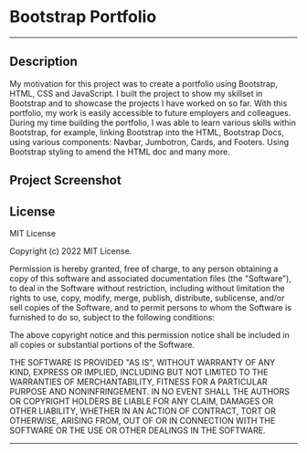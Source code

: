 # Bootstrap Portfolio 

---

## Description 

My motivation for this project was to create a portfolio using Bootstrap, HTML, CSS and JavaScript. I built the project to show my skillset in Bootstrap and to showcase the projects I have worked on so far. With this portfolio, my work is easily accessible to future employers and colleagues. During my time building the portfolio, I was able to learn various skills within Bootstrap, for example, linking Bootstrap into the HTML, Bootstrap Docs, using various components: Navbar, Jumbotron, Cards, and Footers. Using Bootstrap styling to amend the HTML doc and many more.

## Project Screenshot



## License

MIT License

Copyright (c) 2022 MIT License.

Permission is hereby granted, free of charge, to any person obtaining a copy
of this software and associated documentation files (the "Software"), to deal
in the Software without restriction, including without limitation the rights
to use, copy, modify, merge, publish, distribute, sublicense, and/or sell
copies of the Software, and to permit persons to whom the Software is
furnished to do so, subject to the following conditions:

The above copyright notice and this permission notice shall be included in all
copies or substantial portions of the Software.

THE SOFTWARE IS PROVIDED "AS IS", WITHOUT WARRANTY OF ANY KIND, EXPRESS OR
IMPLIED, INCLUDING BUT NOT LIMITED TO THE WARRANTIES OF MERCHANTABILITY,
FITNESS FOR A PARTICULAR PURPOSE AND NONINFRINGEMENT. IN NO EVENT SHALL THE
AUTHORS OR COPYRIGHT HOLDERS BE LIABLE FOR ANY CLAIM, DAMAGES OR OTHER
LIABILITY, WHETHER IN AN ACTION OF CONTRACT, TORT OR OTHERWISE, ARISING FROM,
OUT OF OR IN CONNECTION WITH THE SOFTWARE OR THE USE OR OTHER DEALINGS IN THE
SOFTWARE.

---
